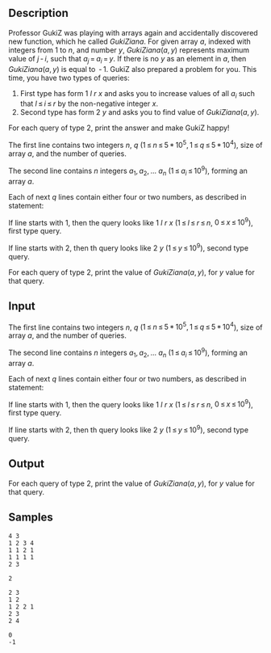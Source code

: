 ## Description

<div><p>Professor GukiZ was playing with arrays again and accidentally discovered new function, which he called <span class="tex-span"><i>GukiZiana</i></span>. For given array <span class="tex-span"><i>a</i></span>, indexed with integers from <span class="tex-span">1</span> to <span class="tex-span"><i>n</i></span>, and number <span class="tex-span"><i>y</i></span>, <span class="tex-span"><i>GukiZiana</i>(<i>a</i>, <i>y</i>)</span> represents maximum value of <span class="tex-span"><i>j</i> - <i>i</i></span>, such that <span class="tex-span"><i>a</i><sub class="lower-index"><i>j</i></sub> = <i>a</i><sub class="lower-index"><i>i</i></sub> = <i>y</i></span>. If there is no <span class="tex-span"><i>y</i></span> as an element in <span class="tex-span"><i>a</i></span>, then <span class="tex-span"><i>GukiZiana</i>(<i>a</i>, <i>y</i>)</span> is equal to <span class="tex-span"> - 1</span>. GukiZ also prepared a problem for you. This time, you have two types of queries: </p><ol> <li> First type has form <span class="tex-span">1</span> <span class="tex-span"><i>l</i></span> <span class="tex-span"><i>r</i></span> <span class="tex-span"><i>x</i></span> and asks you to increase values of all <span class="tex-span"><i>a</i><sub class="lower-index"><i>i</i></sub></span> such that <span class="tex-span"><i>l</i> ≤ <i>i</i> ≤ <i>r</i></span> by the non-negative integer <span class="tex-span"><i>x</i></span>. </li><li> Second type has form <span class="tex-span">2</span> <span class="tex-span"><i>y</i></span> and asks you to find value of <span class="tex-span"><i>GukiZiana</i>(<i>a</i>, <i>y</i>)</span>. </li></ol><p>For each query of type <span class="tex-span">2</span>, print the answer and make GukiZ happy!</p></div><div class="input-specification"><p>The first line contains two integers <span class="tex-span"><i>n</i></span>, <span class="tex-span"><i>q</i></span> (<span class="tex-span">1 ≤ <i>n</i> ≤ 5 * 10<sup class="upper-index">5</sup>, 1 ≤ <i>q</i> ≤ 5 * 10<sup class="upper-index">4</sup></span>), size of array <span class="tex-span"><i>a</i></span>, and the number of queries. </p><p>The second line contains <span class="tex-span"><i>n</i></span> integers <span class="tex-span"><i>a</i><sub class="lower-index">1</sub>, <i>a</i><sub class="lower-index">2</sub>, ... <i>a</i><sub class="lower-index"><i>n</i></sub></span> (<span class="tex-span">1 ≤ <i>a</i><sub class="lower-index"><i>i</i></sub> ≤ 10<sup class="upper-index">9</sup></span>), forming an array <span class="tex-span"><i>a</i></span>. </p><p>Each of next <span class="tex-span"><i>q</i></span> lines contain either four or two numbers, as described in statement:</p><p>If line starts with <span class="tex-span">1</span>, then the query looks like <span class="tex-span">1</span> <span class="tex-span"><i>l</i></span> <span class="tex-span"><i>r</i></span> <span class="tex-span"><i>x</i></span> (<span class="tex-span">1 ≤ <i>l</i> ≤ <i>r</i> ≤ <i>n</i></span>, <span class="tex-span">0 ≤ <i>x</i> ≤ 10<sup class="upper-index">9</sup></span>), first type query.</p><p>If line starts with <span class="tex-span">2</span>, then th query looks like <span class="tex-span">2</span> <span class="tex-span"><i>y</i></span> (<span class="tex-span">1 ≤ <i>y</i> ≤ 10<sup class="upper-index">9</sup></span>), second type query.</p></div><div class="output-specification"><p>For each query of type <span class="tex-span">2</span>, print the value of <span class="tex-span"><i>GukiZiana</i>(<i>a</i>, <i>y</i>)</span>, for <span class="tex-span"><i>y</i></span> value for that query.</p></div>


## Input

<p>The first line contains two integers <span class="tex-span"><i>n</i></span>, <span class="tex-span"><i>q</i></span> (<span class="tex-span">1 ≤ <i>n</i> ≤ 5 * 10<sup class="upper-index">5</sup>, 1 ≤ <i>q</i> ≤ 5 * 10<sup class="upper-index">4</sup></span>), size of array <span class="tex-span"><i>a</i></span>, and the number of queries. </p><p>The second line contains <span class="tex-span"><i>n</i></span> integers <span class="tex-span"><i>a</i><sub class="lower-index">1</sub>, <i>a</i><sub class="lower-index">2</sub>, ... <i>a</i><sub class="lower-index"><i>n</i></sub></span> (<span class="tex-span">1 ≤ <i>a</i><sub class="lower-index"><i>i</i></sub> ≤ 10<sup class="upper-index">9</sup></span>), forming an array <span class="tex-span"><i>a</i></span>. </p><p>Each of next <span class="tex-span"><i>q</i></span> lines contain either four or two numbers, as described in statement:</p><p>If line starts with <span class="tex-span">1</span>, then the query looks like <span class="tex-span">1</span> <span class="tex-span"><i>l</i></span> <span class="tex-span"><i>r</i></span> <span class="tex-span"><i>x</i></span> (<span class="tex-span">1 ≤ <i>l</i> ≤ <i>r</i> ≤ <i>n</i></span>, <span class="tex-span">0 ≤ <i>x</i> ≤ 10<sup class="upper-index">9</sup></span>), first type query.</p><p>If line starts with <span class="tex-span">2</span>, then th query looks like <span class="tex-span">2</span> <span class="tex-span"><i>y</i></span> (<span class="tex-span">1 ≤ <i>y</i> ≤ 10<sup class="upper-index">9</sup></span>), second type query.</p>


## Output

<p>For each query of type <span class="tex-span">2</span>, print the value of <span class="tex-span"><i>GukiZiana</i>(<i>a</i>, <i>y</i>)</span>, for <span class="tex-span"><i>y</i></span> value for that query.</p>


## Samples

```input1
4 3
1 2 3 4
1 1 2 1
1 1 1 1
2 3

```

```output1
2

```






```input2
2 3
1 2
1 2 2 1
2 3
2 4

```

```output2
0
-1

```



